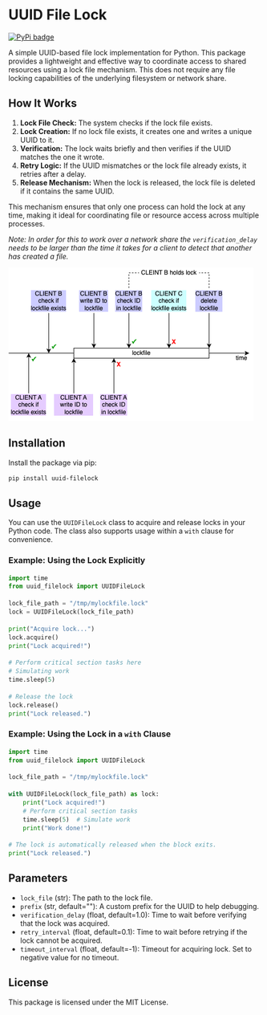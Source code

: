 # UUID File Lock

[![PyPi badge](https://img.shields.io/pypi/v/uuid-filelock)](https://pypi.org/project/uuid-filelock/)

A simple UUID-based file lock implementation for Python. This package provides a lightweight and effective way to coordinate access to shared resources using a lock file mechanism.
This does not require any file locking capabilities of the underlying filesystem or network share.

## How It Works

1. **Lock File Check:** The system checks if the lock file exists.
2. **Lock Creation:** If no lock file exists, it creates one and writes a unique UUID to it.
3. **Verification:** The lock waits briefly and then verifies if the UUID matches the one it wrote.
4. **Retry Logic:** If the UUID mismatches or the lock file already exists, it retries after a delay.
5. **Release Mechanism:** When the lock is released, the lock file is deleted if it contains the same UUID.

This mechanism ensures that only one process can hold the lock at any time, making it ideal for coordinating file or resource access across multiple processes.

*Note: In order for this to work over a network share the `verification_delay` needs to be larger than the time it takes for a client to detect that another has created a file.*

![working principal](docs/uuid_filelock.png)
## Installation

Install the package via pip:

```bash
pip install uuid-filelock
```

## Usage

You can use the `UUIDFileLock` class to acquire and release locks in your Python code. The class also supports usage within a `with` clause for convenience.

### Example: Using the Lock Explicitly

```python
import time
from uuid_filelock import UUIDFileLock

lock_file_path = "/tmp/mylockfile.lock"
lock = UUIDFileLock(lock_file_path)

print("Acquire lock...")
lock.acquire()
print("Lock acquired!")

# Perform critical section tasks here
# Simulating work
time.sleep(5)

# Release the lock
lock.release()
print("Lock released.")
```

### Example: Using the Lock in a `with` Clause

```python
import time
from uuid_filelock import UUIDFileLock

lock_file_path = "/tmp/mylockfile.lock"

with UUIDFileLock(lock_file_path) as lock:
    print("Lock acquired!")
    # Perform critical section tasks
    time.sleep(5)  # Simulate work
    print("Work done!")

# The lock is automatically released when the block exits.
print("Lock released.")
```

## Parameters

- `lock_file` (str): The path to the lock file.
- `prefix` (str, default=""): A custom prefix for the UUID to help debugging. 
- `verification_delay` (float, default=1.0): Time to wait before verifying that the lock was acquired.
- `retry_interval` (float, default=0.1): Time to wait before retrying if the lock cannot be acquired.
- `timeout_interval` (float, default=-1): Timeout for acquiring lock. Set to negative value for no timeout.

## License

This package is licensed under the MIT License.

